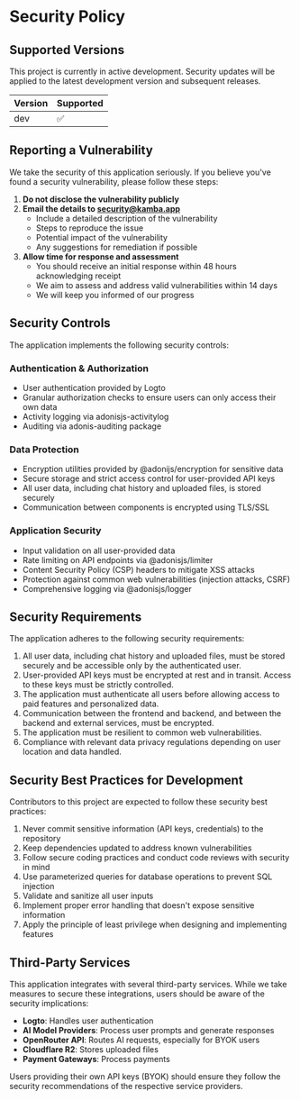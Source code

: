 # Security Policy

## Supported Versions

This project is currently in active development. Security updates will be applied to the latest development version and subsequent releases.

| Version | Supported          |
| ------- | ------------------ |
| dev     | :white_check_mark: |

## Reporting a Vulnerability

We take the security of this application seriously. If you believe you've found a security vulnerability, please follow these steps:

1. **Do not disclose the vulnerability publicly**
2. **Email the details to <security@kamba.app>**
   - Include a detailed description of the vulnerability
   - Steps to reproduce the issue
   - Potential impact of the vulnerability
   - Any suggestions for remediation if possible
3. **Allow time for response and assessment**
   - You should receive an initial response within 48 hours acknowledging receipt
   - We aim to assess and address valid vulnerabilities within 14 days
   - We will keep you informed of our progress

## Security Controls

The application implements the following security controls:

### Authentication & Authorization

- User authentication provided by Logto
- Granular authorization checks to ensure users can only access their own data
- Activity logging via adonisjs-activitylog
- Auditing via adonis-auditing package

### Data Protection

- Encryption utilities provided by @adonijs/encryption for sensitive data
- Secure storage and strict access control for user-provided API keys
- All user data, including chat history and uploaded files, is stored securely
- Communication between components is encrypted using TLS/SSL

### Application Security

- Input validation on all user-provided data
- Rate limiting on API endpoints via @adonisjs/limiter
- Content Security Policy (CSP) headers to mitigate XSS attacks
- Protection against common web vulnerabilities (injection attacks, CSRF)
- Comprehensive logging via @adonisjs/logger

## Security Requirements

The application adheres to the following security requirements:

1. All user data, including chat history and uploaded files, must be stored securely and be accessible only by the authenticated user.
2. User-provided API keys must be encrypted at rest and in transit. Access to these keys must be strictly controlled.
3. The application must authenticate all users before allowing access to paid features and personalized data.
4. Communication between the frontend and backend, and between the backend and external services, must be encrypted.
5. The application must be resilient to common web vulnerabilities.
6. Compliance with relevant data privacy regulations depending on user location and data handled.

## Security Best Practices for Development

Contributors to this project are expected to follow these security best practices:

1. Never commit sensitive information (API keys, credentials) to the repository
2. Keep dependencies updated to address known vulnerabilities
3. Follow secure coding practices and conduct code reviews with security in mind
4. Use parameterized queries for database operations to prevent SQL injection
5. Validate and sanitize all user inputs
6. Implement proper error handling that doesn't expose sensitive information
7. Apply the principle of least privilege when designing and implementing features

## Third-Party Services

This application integrates with several third-party services. While we take measures to secure these integrations, users should be aware of the security implications:

- **Logto**: Handles user authentication
- **AI Model Providers**: Process user prompts and generate responses
- **OpenRouter API**: Routes AI requests, especially for BYOK users
- **Cloudflare R2**: Stores uploaded files
- **Payment Gateways**: Process payments

Users providing their own API keys (BYOK) should ensure they follow the security recommendations of the respective service providers.
